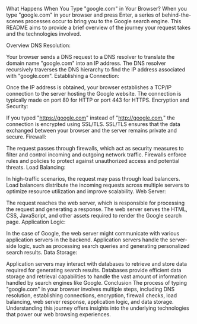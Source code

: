 What Happens When You Type "google.com" in Your Browser? When you type "google.com" in your browser and press Enter, a series of behind-the-scenes processes occur to bring you to the Google search engine. This README aims to provide a brief overview of the journey your request takes and the technologies involved.

Overview DNS Resolution:

Your browser sends a DNS request to a DNS resolver to translate the domain name "google.com" into an IP address. The DNS resolver recursively traverses the DNS hierarchy to find the IP address associated with "google.com". Establishing a Connection:

Once the IP address is obtained, your browser establishes a TCP/IP connection to the server hosting the Google website. The connection is typically made on port 80 for HTTP or port 443 for HTTPS. Encryption and Security:

If you typed "https://google.com" instead of "http://google.com," the connection is encrypted using SSL/TLS. SSL/TLS ensures that the data exchanged between your browser and the server remains private and secure. Firewall:

The request passes through firewalls, which act as security measures to filter and control incoming and outgoing network traffic. Firewalls enforce rules and policies to protect against unauthorized access and potential threats. Load Balancing:

In high-traffic scenarios, the request may pass through load balancers. Load balancers distribute the incoming requests across multiple servers to optimize resource utilization and improve scalability. Web Server:

The request reaches the web server, which is responsible for processing the request and generating a response. The web server serves the HTML, CSS, JavaScript, and other assets required to render the Google search page. Application Logic:

In the case of Google, the web server might communicate with various application servers in the backend. Application servers handle the server-side logic, such as processing search queries and generating personalized search results. Data Storage:

Application servers may interact with databases to retrieve and store data required for generating search results. Databases provide efficient data storage and retrieval capabilities to handle the vast amount of information handled by search engines like Google. Conclusion The process of typing "google.com" in your browser involves multiple steps, including DNS resolution, establishing connections, encryption, firewall checks, load balancing, web server response, application logic, and data storage. Understanding this journey offers insights into the underlying technologies that power our web browsing experiences.
